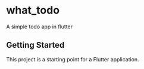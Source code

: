 # what_todo

A simple todo app in flutter

## Getting Started

This project is a starting point for a Flutter application.
